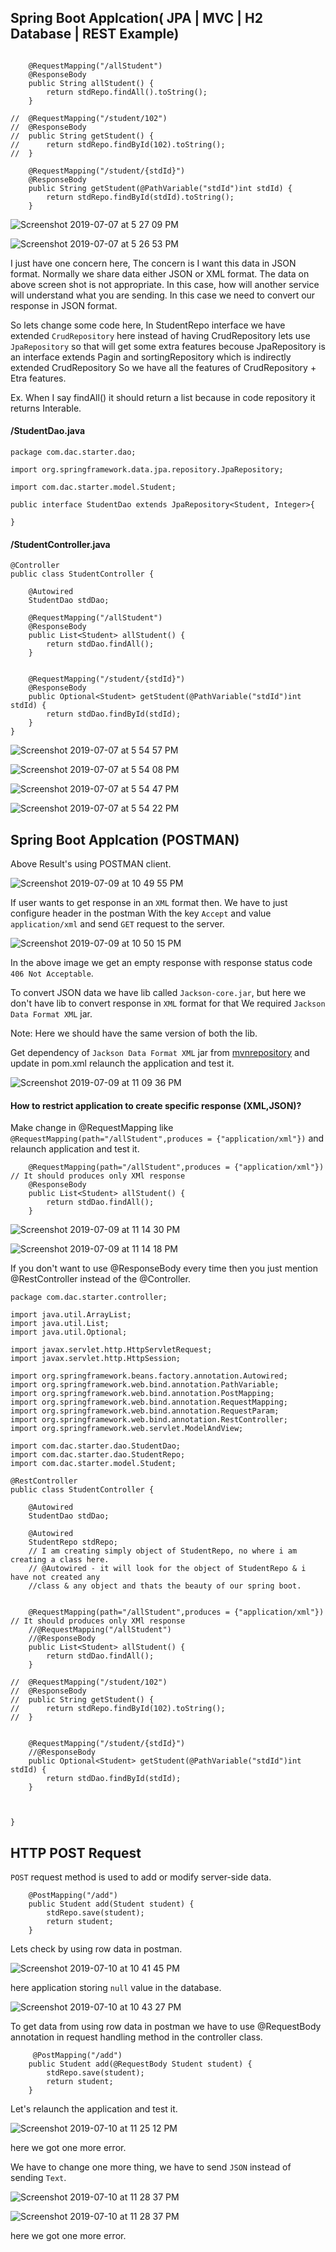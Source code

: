 ## Spring Boot Applcation( JPA | MVC | H2 Database | REST Example)

```

	@RequestMapping("/allStudent")
	@ResponseBody
	public String allStudent() {
		return stdRepo.findAll().toString();
	}
	
//	@RequestMapping("/student/102")
//	@ResponseBody
//	public String getStudent() {
//		return stdRepo.findById(102).toString();
//	}
	
	@RequestMapping("/student/{stdId}")
	@ResponseBody
	public String getStudent(@PathVariable("stdId")int stdId) {
		return stdRepo.findById(stdId).toString();
	}
```

![Screenshot 2019-07-07 at 5 27 09 PM](https://user-images.githubusercontent.com/35020560/60767965-bf0c1480-a0dc-11e9-9b15-e4a05cdbb95c.png)

![Screenshot 2019-07-07 at 5 26 53 PM](https://user-images.githubusercontent.com/35020560/60767969-d1864e00-a0dc-11e9-814d-4800a3a20953.png)


I just have one concern here, The concern is I want this data in JSON format.
Normally we share data either JSON or XML format. The data on above screen shot is not appropriate. In this case, how will another service will understand what you are sending. In this case we need to convert our response in JSON format.

So lets change some code here, In StudentRepo interface we have extended `CrudRepository` here instead of having CrudRepository lets use `JpaRepository` so that will get some extra features becouse JpaRepository is an interface extends Pagin and sortingRepository which is indirectly extended CrudRepository So we have all the features of CrudRepository + Etra features.

Ex. When I say findAll() it should return a list because in code repository it returns Interable.

#### /StudentDao.java
```
package com.dac.starter.dao;

import org.springframework.data.jpa.repository.JpaRepository;

import com.dac.starter.model.Student;

public interface StudentDao extends JpaRepository<Student, Integer>{

}

```

#### /StudentController.java
```
@Controller
public class StudentController {

	@Autowired
	StudentDao stdDao;
	
	@RequestMapping("/allStudent")
	@ResponseBody
	public List<Student> allStudent() {
		return stdDao.findAll();
	}
	

	@RequestMapping("/student/{stdId}")
	@ResponseBody
	public Optional<Student> getStudent(@PathVariable("stdId")int stdId) {
		return stdDao.findById(stdId);
	}
}
```
![Screenshot 2019-07-07 at 5 54 57 PM](https://user-images.githubusercontent.com/35020560/60772351-bfbf9d80-a112-11e9-81d3-9240083505f6.png)

![Screenshot 2019-07-07 at 5 54 08 PM](https://user-images.githubusercontent.com/35020560/60772356-d5cd5e00-a112-11e9-9e9c-e96d4ef1fd2e.png)

![Screenshot 2019-07-07 at 5 54 47 PM](https://user-images.githubusercontent.com/35020560/60772359-e5e53d80-a112-11e9-944c-2ee0fe93b33f.png)

![Screenshot 2019-07-07 at 5 54 22 PM](https://user-images.githubusercontent.com/35020560/60772362-f1386900-a112-11e9-9823-8cbadce24030.png)

## Spring Boot Applcation (POSTMAN)
Above Result's using POSTMAN client.

![Screenshot 2019-07-09 at 10 49 55 PM](https://user-images.githubusercontent.com/35020560/60911098-0f7f9f80-a2a0-11e9-8f12-1cd895802e80.png)

If user wants to get response in an `XML` format then. We have to just configure header in the postman With the key `Accept` and value `application/xml` and send `GET` request to the server.

![Screenshot 2019-07-09 at 10 50 15 PM](https://user-images.githubusercontent.com/35020560/60911139-26be8d00-a2a0-11e9-80dc-9157e1becccd.png)

In the above image we get an empty response with response status code `406 Not Acceptable`.

To convert JSON data we have lib called `Jackson-core.jar`, but here we don't have lib to convert response in `XML` format for that We required `Jackson Data Format XML` jar.

Note: Here we should have the same version of both the lib.

Get dependency of `Jackson Data Format XML` jar from [mvnrepository](https://mvnrepository.com/artifact/com.fasterxml.jackson.dataformat/jackson-dataformat-xml/2.9.9) and update in pom.xml relaunch the application and test it.	

![Screenshot 2019-07-09 at 11 09 36 PM](https://user-images.githubusercontent.com/35020560/60911880-cb8d9a00-a2a1-11e9-91f2-f03ceaf738a1.png)


#### How to restrict application to create specific response (XML,JSON)?

Make change in @RequestMapping like `@RequestMapping(path="/allStudent",produces = {"application/xml"})` and relaunch application and test it.

```
	@RequestMapping(path="/allStudent",produces = {"application/xml"}) // It should produces only XMl response 
	@ResponseBody
	public List<Student> allStudent() {
		return stdDao.findAll();
	}
```

![Screenshot 2019-07-09 at 11 14 30 PM](https://user-images.githubusercontent.com/35020560/60912271-9fbee400-a2a2-11e9-97da-8e3ebfd7694d.png)


![Screenshot 2019-07-09 at 11 14 18 PM](https://user-images.githubusercontent.com/35020560/60912017-10b1cc00-a2a2-11e9-8ddc-b55b1a99a03a.png)


If you don't want to use @ResponseBody every time then you just mention @RestController instead of the @Controller.

```
package com.dac.starter.controller;

import java.util.ArrayList;
import java.util.List;
import java.util.Optional;

import javax.servlet.http.HttpServletRequest;
import javax.servlet.http.HttpSession;

import org.springframework.beans.factory.annotation.Autowired;
import org.springframework.web.bind.annotation.PathVariable;
import org.springframework.web.bind.annotation.PostMapping;
import org.springframework.web.bind.annotation.RequestMapping;
import org.springframework.web.bind.annotation.RequestParam;
import org.springframework.web.bind.annotation.RestController;
import org.springframework.web.servlet.ModelAndView;

import com.dac.starter.dao.StudentDao;
import com.dac.starter.dao.StudentRepo;
import com.dac.starter.model.Student;

@RestController
public class StudentController {

	@Autowired
	StudentDao stdDao;
	
	@Autowired
	StudentRepo stdRepo;
	// I am creating simply object of StudentRepo, no where i am creating a class here.
	// @Autowired - it will look for the object of StudentRepo & i have not created any 
	//class & any object and thats the beauty of our spring boot.
	
	
	@RequestMapping(path="/allStudent",produces = {"application/xml"}) // It should produces only XMl response 
	//@RequestMapping("/allStudent")
	//@ResponseBody
	public List<Student> allStudent() {
		return stdDao.findAll();
	}
	
//	@RequestMapping("/student/102")
//	@ResponseBody
//	public String getStudent() {
//		return stdRepo.findById(102).toString();
//	}
	
	
	@RequestMapping("/student/{stdId}")
	//@ResponseBody
	public Optional<Student> getStudent(@PathVariable("stdId")int stdId) {
		return stdDao.findById(stdId);
	}
	
	
	
}

```

## HTTP POST Request 

`POST` request method is used to add or modify server-side data.

```
	@PostMapping("/add")
	public Student add(Student student) {
		stdRepo.save(student);
		return student;
	}
```

Lets check by using row data in postman.

![Screenshot 2019-07-10 at 10 41 45 PM](https://user-images.githubusercontent.com/35020560/60993174-92216100-a36b-11e9-8c32-12c5d775285b.png)


here application storing `null` value in the database.


![Screenshot 2019-07-10 at 10 43 27 PM](https://user-images.githubusercontent.com/35020560/60993235-a6fdf480-a36b-11e9-9ba9-725ad752a8fc.png)


To get data from using row data in postman we have to use @RequestBody annotation in request handling method in the controller class.


```
   	 @PostMapping("/add")
	public Student add(@RequestBody Student student) {
		stdRepo.save(student);
		return student;
	}
```
Let's relaunch the application and test it.

![Screenshot 2019-07-10 at 11 25 12 PM](https://user-images.githubusercontent.com/35020560/60993460-27245a00-a36c-11e9-8b3d-c5323803cbbc.png)


here we got one more error.

We have to change one more thing,
we have to send `JSON` instead of sending `Text`.

![Screenshot 2019-07-10 at 11 28 37 PM](https://user-images.githubusercontent.com/35020560/60993626-7074a980-a36c-11e9-9481-0358a559cbb4.png)

![Screenshot 2019-07-10 at 11 28 37 PM](https://user-images.githubusercontent.com/35020560/60993626-7074a980-a36c-11e9-9481-0358a559cbb4.png)


here we got one more error.
